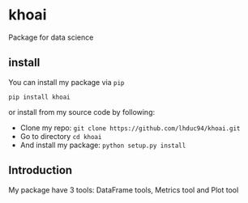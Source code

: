 # khoai
Package for data science

## install
You can install my package via `pip`
```
pip install khoai
```
or install from my source code by following:
- Clone my repo:
```git clone https://github.com/lhduc94/khoai.git```
- Go to directory
```cd khoai```
- And install my package:
```python setup.py install```

## Introduction
My package have 3 tools: DataFrame tools, Metrics tool and Plot tool
